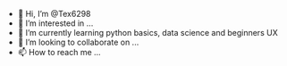 - 👋 Hi, I’m @Tex6298
- 👀 I’m interested in ...
- 🌱 I’m currently learning python basics, data science and beginners UX
- 💞️ I’m looking to collaborate on ...
- 📫 How to reach me ...

<!---
Tex6298/Tex6298 is a ✨ special ✨ repository because its `README.md` (this file) appears on your GitHub profile.
You can click the Preview link to take a look at your changes.
--->
